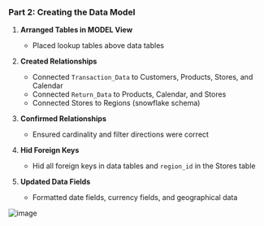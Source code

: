 ### Part 2: Creating the Data Model

1. **Arranged Tables in MODEL View**
   - Placed lookup tables above data tables

2. **Created Relationships**
   - Connected `Transaction_Data` to Customers, Products, Stores, and Calendar
   - Connected `Return_Data` to Products, Calendar, and Stores
   - Connected Stores to Regions (snowflake schema)

3. **Confirmed Relationships**
   - Ensured cardinality and filter directions were correct

4. **Hid Foreign Keys**
   - Hid all foreign keys in data tables and `region_id` in the Stores table

5. **Updated Data Fields**
   - Formatted date fields, currency fields, and geographical data


![image](https://github.com/MishumoM/Maven-Market-Dashboard/assets/127921798/ff4d790d-8609-49d5-86fa-ccd3a49e3fe0)
